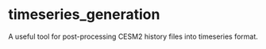 # timeseries_generation
A useful tool for post-processing CESM2 history files into timeseries format.
